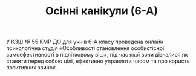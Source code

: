 ﻿---
title: Осінні канікули (6-А)
---

У КЗШ № 55 КМР ДО для учнів 6-А класу проведена онлайн психологічна студія «Особливості становлення особистісної самоефективності в підлітковому віці», під час якої вони дізналися як ставити перед собою цілі, ефективно управляти часом та про користь позитивних звичок.

<slideshow></slideshow>